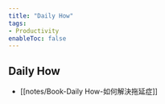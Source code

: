 ```yaml
---
title: "Daily How"
tags: 
- Productivity
enableToc: false
---
```



## Daily How

- [[notes/Book-Daily How-如何解決拖延症]]